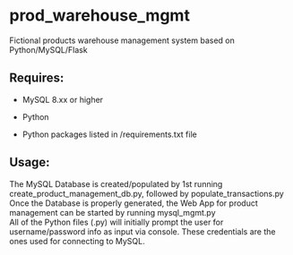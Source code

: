# prod_warehouse_mgmt
Fictional products warehouse management system based on Python/MySQL/Flask  


## Requires:  

- MySQL 8.xx or higher  

- Python  

-  Python packages listed in /requirements.txt file  


## Usage:  

The MySQL Database is created/populated by 1st running create_product_management_db.py, followed by populate_transactions.py  
Once the Database is properly generated, the Web App for product management can be started by running mysql_mgmt.py  
All of the Python files (.py) will initially prompt the user for username/password info as input via console.
These credentials are the ones used for connecting to MySQL.
